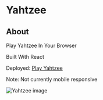 # Yahtzee

## About

Play Yahtzee In Your Browser

Built With React

Deployed: [Play Yahtzee](https://noho-glitch.github.io/yahtzee/)

Note: Not currently mobile responsive

![Yahtzee image](https://github.com/noho-glitch/yahtzee/blob/master/public/yahtzee.png?raw=true "Yahtzee")

